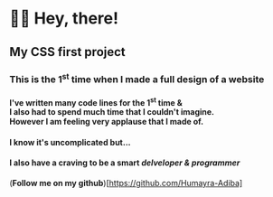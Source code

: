 # 👋🏻 Hey, there!
## My CSS first project
### This is the 1<sup>st</sup> time when I made a full design of a website
#### I've written many code lines for the 1<sup>st</sup> time & <br />I also had to spend much time that I couldn't imagine. <br />However I am feeling very applause that I made of.
#### I know it's uncomplicated but...
#### I also have a craving to be a smart *delveloper & programmer*

(**Follow me on my github**)[https://github.com/Humayra-Adiba]
